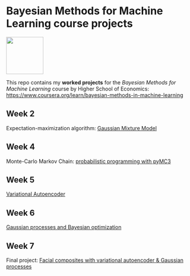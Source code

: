 # Bayesian Methods for Machine Learning course projects

<img src="logo.jpeg" width="100">

This repo contains my **worked projects** for the _Bayesian Methods for Machine Learning_ course
by Higher School of Economics:
https://www.coursera.org/learn/bayesian-methods-in-machine-learning

## Week 2
Expectation-maximization algorithm:
[Gaussian Mixture Model](week2/em_assignment.ipynb)

## Week 4
Monte-Carlo Markov Chain:
[probabilistic programming with pyMC3](week4/mcmc_assignment.ipynb)

## Week 5
[Variational Autoencoder](week5/Vae_assignment.ipynb)

## Week 6
[Gaussian processes and Bayesian optimization](week6/gp_assignment.ipynb)

## Week 7
Final project:
[Facial composites with variational autoencoder & Gaussian processes](week7_(final_project)/finding_suspect.ipynb)
